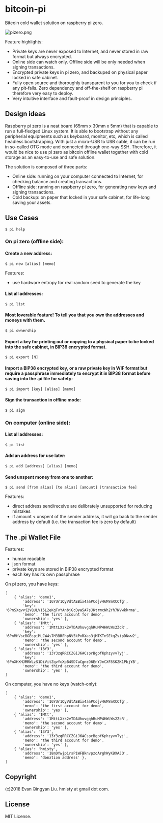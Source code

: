 # bitcoin-pi

Bitcoin cold wallet solution on raspberry pi zero.

![pizero.png](https://github.com/hmisty/bitcoin-pi/blob/master/pizero.jpg)

Feature highlights:
- Private keys are never exposed to Internet, and never stored in raw format but always encrypted.
- Online side can watch only. Offline side will be only needed when signing transactions.
- Encrypted private keys in pi zero, and backuped on physical paper locked in safe cabinet.
- Fully open source and thoroughly transparent to you for you to check if any pit-falls. Zero dependency and off-the-shelf on raspberry pi therefore very easy to deploy.
- Very intuitive interface and fault-proof in design principles.

## Design ideas

Raspberry pi zero is a neat board (65mm x 30mm x 5mm) that is capable to run a full-fledged Linux system. It is able to bootstrap without any peripherial equipments such as keyboard, monitor, etc, which is called headless bootstrapping. With just a micro-USB to USB cable, it can be run in so-called OTG mode and connected through one-way SSH. Therefore, it would be nice to use pi zero as bitcoin offline wallet together with cold storage as an easy-to-use and safe solution.

The solution is composed of three parts:
- Online side: running on your computer connected to Internet, for checking balance and creating transactions.
- Offline side: running on raspberry pi zero, for generating new keys and signing transactions.
- Cold backup: on paper that locked in your safe cabinet, for life-long saving your assets.

## Use Cases

```
$ pi help
```

### On pi zero (offline side):

#### Create a new address:
```
$ pi new [alias] [memo]
```

Features:
- use hardware entropy for real random seed to generate the key

#### List all addresses:
```
$ pi list
```

#### Most loverable feature! To tell you that you own the addresses and moneys with them.
```
$ pi ownership
```

#### Export a key for printing out or copying to a physical paper to be locked into the safe cabinet, in BIP38 encrypted format.
```
$ pi export [N]
```

#### Import a BIP38 encrypted key, or a raw private key in WIF format but require a passphrase immediately to encrypt it in BIP38 format before saving into the .pi file for safety:
```
$ pi import [key] [alias] [memo]
```

#### Sign the transaction in offline mode:
```
$ pi sign
```

### On computer (online side):

#### List all addresses:
```
$ pi list
```

#### Add an address for use later:
```
$ pi add [address] [alias] [memo]
```

#### Send unspent money from one to another:
```
$ pi send [from alias] [to alias] [amount] [transaction fee]
```
Features:
- direct address send/receive are delibrately unsupported for reducing mistakes
- if amount < unspent of the sender address, it will go back to the sender address by default (i.e. the transaction fee is zero by default)

## The .pi Wallet File

Features:
- human readable
- json format
- private keys are stored in BIP38 encrypted format
- each key has its own passphrase

On pi zero, you have keys:
```
[
	{ 'alias': 'demo1',
		'address': '1GYUr1QyVdtAEBix4aaPCojv46MYmXCCfg',
		'key': '6PnSXqvvj2VQULV15L2eKqTvYAnbjGcBya5A7sJKtrmcNh2Yh7NVwkkrma',
		'memo': 'the first account for demo',
		'ownership': 'yes' },
	{ 'alias': '1Mtt',
		'address': '1MttLXzk2vTDAUhuvgqhRuMP4HWLWs2ZcR',
		'key': '6PnMHVscBGBspiMLCW4s7M3BRFhpNV5kPxRXas3jMTKTnSEkqZsipDNww2',
		'memo': 'the second account for demo',
		'ownership': 'yes' },
	{ 'alias': '13Y3',
		'address': '13Y3zqRRCCZGiJ6ACsprBgpfKphzyvvTyj',
		'key': '6PnXHXHJMRWLzS1DiVitZqvYcXpB4SD7aCgnzD6EnYJmCXF8SKZK1PbjYB',
		'memo': 'the third account for demo',
		'ownership': 'yes' },
]
```

On computer, you have no keys (watch-only):
```
[
	{ 'alias': 'demo1',
		'address': '1GYUr1QyVdtAEBix4aaPCojv46MYmXCCfg',
		'memo': 'the first account for demo',
		'ownership': 'yes' },
	{ 'alias': '1Mtt',
		'address': '1MttLXzk2vTDAUhuvgqhRuMP4HWLWs2ZcR',
		'memo': 'the second account for demo',
		'ownership': 'yes' },
	{ 'alias': '13Y3',
		'address': '13Y3zqRRCCZGiJ6ACsprBgpfKphzyvvTyj',
		'memo': 'the third account for demo',
		'ownership': 'yes' },
	{ 'alias': 'hmisty',
		'address': '18mDYwjpirsP1WFBknvpzoArghWyKBXAJQ',
		'memo': 'donation address' },
]
```

## Copyright
(c)2018 Evan Qingyan Liu. hmisty at gmail dot com.

## License
MIT License.
